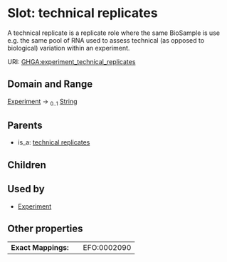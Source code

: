 
# Slot: technical replicates


A technical replicate is a replicate role where the same BioSample is use e.g. the same pool of RNA used to assess technical (as opposed to biological) variation within an experiment.

URI: [GHGA:experiment_technical_replicates](https://w3id.org/GHGA/experiment_technical_replicates)


## Domain and Range

[Experiment](Experiment.md) &#8594;  <sub>0..1</sub> [String](types/String.md)

## Parents

 *  is_a: [technical replicates](technical_replicates.md)

## Children


## Used by

 * [Experiment](Experiment.md)

## Other properties

|  |  |  |
| --- | --- | --- |
| **Exact Mappings:** | | EFO:0002090 |

